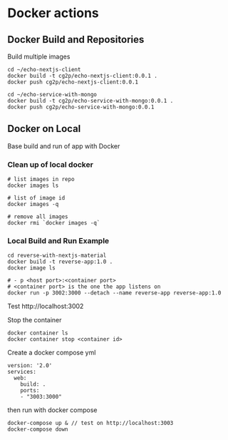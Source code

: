 # Docker actions

## Docker Build and Repositories

Build multiple images
```
cd ~/echo-nextjs-client
docker build -t cg2p/echo-nextjs-client:0.0.1 .
docker push cg2p/echo-nextjs-client:0.0.1

cd ~/echo-service-with-mongo
docker build -t cg2p/echo-service-with-mongo:0.0.1 .
docker push cg2p/echo-service-with-mongo:0.0.1
```


## Docker on Local
Base build and run of app with Docker

### Clean up of local docker
```
# list images in repo
docker images ls

# list of image id
docker images -q

# remove all images
docker rmi `docker images -q`
```

### Local Build and Run Example
```
cd reverse-with-nextjs-material
docker build -t reverse-app:1.0 .
docker image ls

# - p <host port>:<container port>
# <container port> is the one the app listens on 
docker run -p 3002:3000 --detach --name reverse-app reverse-app:1.0
```
Test http://localhost:3002

Stop the container
```
docker container ls
docker container stop <container id>
```

Create a docker compose yml
```
version: '2.0'
services:
  web:
    build: .
    ports:
    - "3003:3000"
```
then run with docker compose
```
docker-compose up & // test on http://localhost:3003
docker-compose down
```